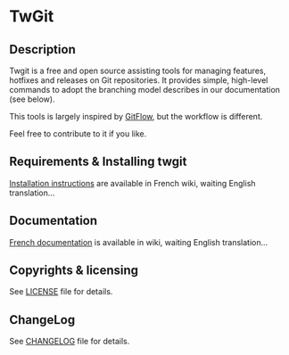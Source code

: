 TwGit
==========

## Description
Twgit is a free and open source assisting tools for managing features, hotfixes and releases on Git repositories.
It provides simple, high-level commands to adopt the branching model describes in our documentation (see below).

This tools is largely inspired by [GitFlow](https://github.com/nvie/gitflow), but the workflow is different.

Feel free to contribute to it if you like.

## Requirements & Installing twgit
[Installation instructions](https://github.com/Twenga/twgit/wiki/Twgit#wiki-2.installation) are available in French wiki, waiting English translation...

## Documentation
[French documentation](https://github.com/Twenga/twgit/wiki) is available in wiki, waiting English translation...

## Copyrights & licensing
See [LICENSE](https://github.com/Twenga/twgit/blob/stable/LICENSE.md) file for details.

## ChangeLog
See [CHANGELOG](https://github.com/Twenga/twgit/blob/stable/CHANGELOG.md) file for details.

